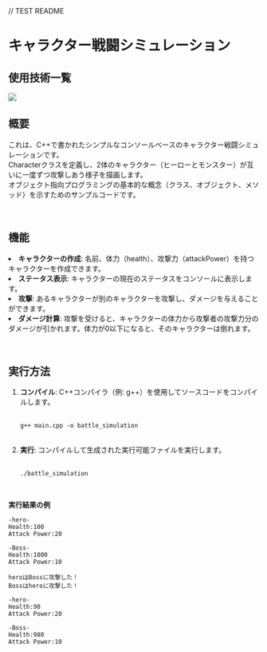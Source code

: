 <div id="top"></div>
// TEST README

# キャラクター戦闘シミュレーション



## 使用技術一覧

<!-- シールド一覧 -->
<!-- 該当するプロジェクトの中から任意のものを選ぶ-->
<p style="display: inline">
 <img src="https://img.shields.io/badge/-Cplusplus-00599C.svg?logo=cplusplus&style=plastic">
</p>

## 概要
<p>
これは、C++で書かれたシンプルなコンソールベースのキャラクター戦闘シミュレーションです。<br>
Characterクラスを定義し、2体のキャラクター（ヒーローとモンスター）が互いに一度ずつ攻撃しあう様子を描画します。<br>
オブジェクト指向プログラミングの基本的な概念（クラス、オブジェクト、メソッド）を示すためのサンプルコードです。
</p>
<br>

## 機能
<p>
 <li><b>キャラクターの作成</b>: 名前、体力（health）、攻撃力（attackPower）を持つキャラクターを作成できます。</li>
 <li><b>ステータス表示</b>: キャラクターの現在のステータスをコンソールに表示します。</li>
 <li><b>攻撃</b>: あるキャラクターが別のキャラクターを攻撃し、ダメージを与えることができます。</li>
 <li><b>ダメージ計算</b>: 攻撃を受けると、キャラクターの体力から攻撃者の攻撃力分のダメージが引かれます。体力が0以下になると、そのキャラクターは倒れます。</li>
</p>
<br>

## 実行方法
<ol>
<li><b>コンパイル</b>: C++コンパイラ（例: g++）を使用してソースコードをコンパイルします。</li><br>

```
g++ main.cpp -o battle_simulation
```
<br>

<li><b>実行</b>: コンパイルして生成された実行可能ファイルを実行します。</li><br>

```
./battle_simulation
```
</ol>
<br>

<b>実行結果の例</b><br>
```
-hero-
Health:100
Attack Power:20

-Boss-
Health:1000
Attack Power:10

heroはBossに攻撃した！
Bossはheroに攻撃した！

-hero-
Health:90
Attack Power:20

-Boss-
Health:980
Attack Power:10
```
